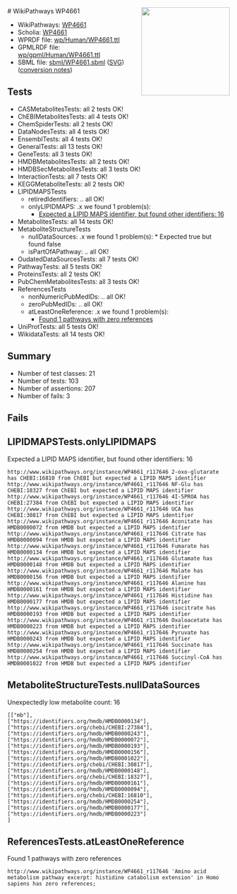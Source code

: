 <img style="float: right; width: 200px" src="../logo.png" />
# WikiPathways WP4661

* WikiPathways: [WP4661](https://identifiers.org/wikipathways:WP4661)
* Scholia: [WP4661](https://scholia.toolforge.org/wikipathways/WP4661)
* WPRDF file: [wp/Human/WP4661.ttl](../wp/Human/WP4661.ttl)
* GPMLRDF file: [wp/gpml/Human/WP4661.ttl](../wp/gpml/Human/WP4661.ttl)
* SBML file: [sbml/WP4661.sbml](../sbml/WP4661.sbml) ([SVG](../sbml/WP4661.svg)) ([conversion notes](../sbml/WP4661.txt))

## Tests
* CASMetabolitesTests: all 2 tests OK!
* ChEBIMetabolitesTests: all 4 tests OK!
* ChemSpiderTests: all 2 tests OK!
* DataNodesTests: all 4 tests OK!
* EnsemblTests: all 4 tests OK!
* GeneralTests: all 13 tests OK!
* GeneTests: all 3 tests OK!
* HMDBMetabolitesTests: all 2 tests OK!
* HMDBSecMetabolitesTests: all 3 tests OK!
* InteractionTests: all 7 tests OK!
* KEGGMetaboliteTests: all 2 tests OK!
* LIPIDMAPSTests
    * retiredIdentifiers: .. all OK!
    * onlyLIPIDMAPS: .x we found 1 problem(s):
        * [Expected a LIPID MAPS identifier, but found other identifiers: 16](#d0bfb67e)
* MetabolitesTests: all 14 tests OK!
* MetaboliteStructureTests
    * nullDataSources: .x we found 1 problem(s):
            * Expected true but found false
    * isPartOfAPathway: .. all OK!
* OudatedDataSourcesTests: all 7 tests OK!
* PathwayTests: all 5 tests OK!
* ProteinsTests: all 2 tests OK!
* PubChemMetabolitesTests: all 3 tests OK!
* ReferencesTests
    * nonNumericPubMedIDs: .. all OK!
    * zeroPubMedIDs: .. all OK!
    * atLeastOneReference: .x we found 1 problem(s):
        * [Found 1 pathways with zero references](#35eb778e)
* UniProtTests: all 5 tests OK!
* WikidataTests: all 14 tests OK!


## Summary

* Number of test classes: 21
* Number of tests: 103
* Number of assertions: 207
* Number of fails: 3

## Fails

<a name="d0bfb67e" />

## LIPIDMAPSTests.onlyLIPIDMAPS

Expected a LIPID MAPS identifier, but found other identifiers: 16
```
http://www.wikipathways.org/instance/WP4661_r117646 2-oxo-glutarate has CHEBI:16810 from ChEBI but expected a LIPID MAPS identifier
http://www.wikipathways.org/instance/WP4661_r117646 NF-Glu has CHEBI:18327 from ChEBI but expected a LIPID MAPS identifier
http://www.wikipathways.org/instance/WP4661_r117646 4I-5PROA has CHEBI:27384 from ChEBI but expected a LIPID MAPS identifier
http://www.wikipathways.org/instance/WP4661_r117646 UCA has CHEBI:30817 from ChEBI but expected a LIPID MAPS identifier
http://www.wikipathways.org/instance/WP4661_r117646 Aconitate has HMDB0000072 from HMDB but expected a LIPID MAPS identifier
http://www.wikipathways.org/instance/WP4661_r117646 Citrate has HMDB0000094 from HMDB but expected a LIPID MAPS identifier
http://www.wikipathways.org/instance/WP4661_r117646 Fumarate has HMDB0000134 from HMDB but expected a LIPID MAPS identifier
http://www.wikipathways.org/instance/WP4661_r117646 Glutamate has HMDB0000148 from HMDB but expected a LIPID MAPS identifier
http://www.wikipathways.org/instance/WP4661_r117646 Malate has HMDB0000156 from HMDB but expected a LIPID MAPS identifier
http://www.wikipathways.org/instance/WP4661_r117646 Alanine has HMDB0000161 from HMDB but expected a LIPID MAPS identifier
http://www.wikipathways.org/instance/WP4661_r117646 Histidine has HMDB0000177 from HMDB but expected a LIPID MAPS identifier
http://www.wikipathways.org/instance/WP4661_r117646 isocitrate has HMDB0000193 from HMDB but expected a LIPID MAPS identifier
http://www.wikipathways.org/instance/WP4661_r117646 Oxaloacetate has HMDB0000223 from HMDB but expected a LIPID MAPS identifier
http://www.wikipathways.org/instance/WP4661_r117646 Pyruvate has HMDB0000243 from HMDB but expected a LIPID MAPS identifier
http://www.wikipathways.org/instance/WP4661_r117646 Succinate has HMDB0000254 from HMDB but expected a LIPID MAPS identifier
http://www.wikipathways.org/instance/WP4661_r117646 Succinyl-CoA has HMDB0001022 from HMDB but expected a LIPID MAPS identifier
```

<a name="9190418f" />

## MetaboliteStructureTests.nullDataSources

Unexpectedly low metabolite count: 16
```
[["mb"],
["https://identifiers.org/hmdb/HMDB0000134"],
["https://identifiers.org/chebi/CHEBI:27384"],
["https://identifiers.org/hmdb/HMDB0000243"],
["https://identifiers.org/hmdb/HMDB0000072"],
["https://identifiers.org/hmdb/HMDB0000193"],
["https://identifiers.org/hmdb/HMDB0000156"],
["https://identifiers.org/hmdb/HMDB0001022"],
["https://identifiers.org/chebi/CHEBI:30817"],
["https://identifiers.org/hmdb/HMDB0000148"],
["https://identifiers.org/chebi/CHEBI:18327"],
["https://identifiers.org/hmdb/HMDB0000161"],
["https://identifiers.org/hmdb/HMDB0000094"],
["https://identifiers.org/chebi/CHEBI:16810"],
["https://identifiers.org/hmdb/HMDB0000254"],
["https://identifiers.org/hmdb/HMDB0000177"],
["https://identifiers.org/hmdb/HMDB0000223"]
]
```

<a name="35eb778e" />

## ReferencesTests.atLeastOneReference

Found 1 pathways with zero references
```
http://www.wikipathways.org/instance/WP4661_r117646 'Amino acid metabolism pathway excerpt: histidine catabolism extension' in Homo sapiens has zero references; 
```

